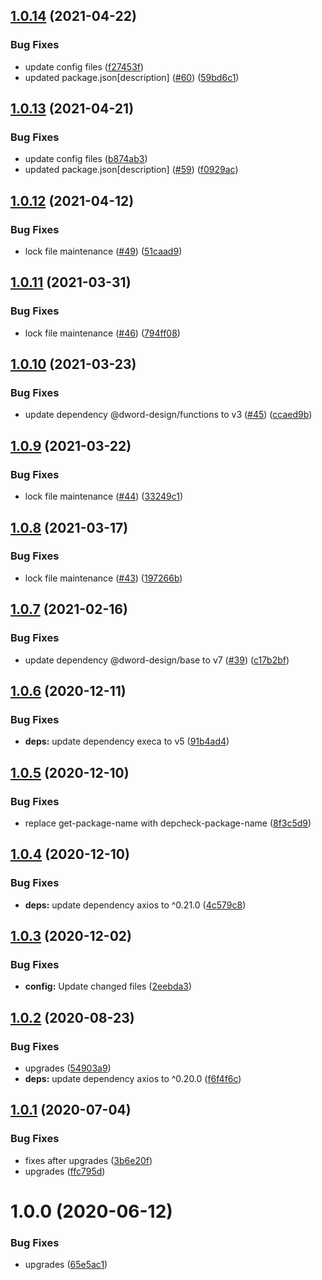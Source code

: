 ## [1.0.14](https://github.com/dword-design/base-config-server/compare/v1.0.13...v1.0.14) (2021-04-22)


### Bug Fixes

* update config files ([f27453f](https://github.com/dword-design/base-config-server/commit/f27453fd3278920313e56e8949259e58c421f445))
* updated package.json[description] ([#60](https://github.com/dword-design/base-config-server/issues/60)) ([59bd6c1](https://github.com/dword-design/base-config-server/commit/59bd6c1283e19dc55adce52ebca9f4de9585ed94))

## [1.0.13](https://github.com/dword-design/base-config-server/compare/v1.0.12...v1.0.13) (2021-04-21)


### Bug Fixes

* update config files ([b874ab3](https://github.com/dword-design/base-config-server/commit/b874ab3bf401884f394458d15b9fc78c9bec39a6))
* updated package.json[description] ([#59](https://github.com/dword-design/base-config-server/issues/59)) ([f0929ac](https://github.com/dword-design/base-config-server/commit/f0929ac909fe958d83991fbc75eb6ee965b981b9))

## [1.0.12](https://github.com/dword-design/base-config-server/compare/v1.0.11...v1.0.12) (2021-04-12)


### Bug Fixes

* lock file maintenance ([#49](https://github.com/dword-design/base-config-server/issues/49)) ([51caad9](https://github.com/dword-design/base-config-server/commit/51caad9c4104ae538bc30e7191387e93283d416e))

## [1.0.11](https://github.com/dword-design/base-config-server/compare/v1.0.10...v1.0.11) (2021-03-31)


### Bug Fixes

* lock file maintenance ([#46](https://github.com/dword-design/base-config-server/issues/46)) ([794ff08](https://github.com/dword-design/base-config-server/commit/794ff086e4d850e3ee78ed9b40ae963136539d6c))

## [1.0.10](https://github.com/dword-design/base-config-server/compare/v1.0.9...v1.0.10) (2021-03-23)


### Bug Fixes

* update dependency @dword-design/functions to v3 ([#45](https://github.com/dword-design/base-config-server/issues/45)) ([ccaed9b](https://github.com/dword-design/base-config-server/commit/ccaed9bd893eabe59a6eb0c6499684f64724f4e3))

## [1.0.9](https://github.com/dword-design/base-config-server/compare/v1.0.8...v1.0.9) (2021-03-22)


### Bug Fixes

* lock file maintenance ([#44](https://github.com/dword-design/base-config-server/issues/44)) ([33249c1](https://github.com/dword-design/base-config-server/commit/33249c10f4081af447cd95d6adb4bf0761aafe13))

## [1.0.8](https://github.com/dword-design/base-config-server/compare/v1.0.7...v1.0.8) (2021-03-17)


### Bug Fixes

* lock file maintenance ([#43](https://github.com/dword-design/base-config-server/issues/43)) ([197266b](https://github.com/dword-design/base-config-server/commit/197266bc402d5c92114b391ad12c38c91d23db8e))

## [1.0.7](https://github.com/dword-design/base-config-server/compare/v1.0.6...v1.0.7) (2021-02-16)


### Bug Fixes

* update dependency @dword-design/base to v7 ([#39](https://github.com/dword-design/base-config-server/issues/39)) ([c17b2bf](https://github.com/dword-design/base-config-server/commit/c17b2bf54742600b61e789e575f515e6a6afaa46))

## [1.0.6](https://github.com/dword-design/base-config-server/compare/v1.0.5...v1.0.6) (2020-12-11)


### Bug Fixes

* **deps:** update dependency execa to v5 ([91b4ad4](https://github.com/dword-design/base-config-server/commit/91b4ad42b1df04164ae3dbee6afd64bede0e7c6d))

## [1.0.5](https://github.com/dword-design/base-config-server/compare/v1.0.4...v1.0.5) (2020-12-10)


### Bug Fixes

* replace get-package-name with depcheck-package-name ([8f3c5d9](https://github.com/dword-design/base-config-server/commit/8f3c5d96d8705735bc93abeafc14b5a20a82e547))

## [1.0.4](https://github.com/dword-design/base-config-server/compare/v1.0.3...v1.0.4) (2020-12-10)


### Bug Fixes

* **deps:** update dependency axios to ^0.21.0 ([4c579c8](https://github.com/dword-design/base-config-server/commit/4c579c8462a281691562f8508d56f1ecb343c4da))

## [1.0.3](https://github.com/dword-design/base-config-server/compare/v1.0.2...v1.0.3) (2020-12-02)


### Bug Fixes

* **config:** Update changed files ([2eebda3](https://github.com/dword-design/base-config-server/commit/2eebda32d1efc36a5970787e3d9b09c18108ba23))

## [1.0.2](https://github.com/dword-design/base-config-server/compare/v1.0.1...v1.0.2) (2020-08-23)


### Bug Fixes

* upgrades ([54903a9](https://github.com/dword-design/base-config-server/commit/54903a9779e3f3564309faccff20f02cf10e748f))
* **deps:** update dependency axios to ^0.20.0 ([f6f4f6c](https://github.com/dword-design/base-config-server/commit/f6f4f6c5a9f1c5be9a7a1a2ec48703e1977e361b))

## [1.0.1](https://github.com/dword-design/base-config-server/compare/v1.0.0...v1.0.1) (2020-07-04)


### Bug Fixes

* fixes after upgrades ([3b6e20f](https://github.com/dword-design/base-config-server/commit/3b6e20f0a83791714474c0c90a097b702b013fa3))
* upgrades ([ffc795d](https://github.com/dword-design/base-config-server/commit/ffc795df06c27c0612c10fc9152606ac653c1ae0))

# 1.0.0 (2020-06-12)


### Bug Fixes

* upgrades ([65e5ac1](https://github.com/dword-design/base-config-server/commit/65e5ac164e5949d5f9f5e337130c4a24812ffac2))
